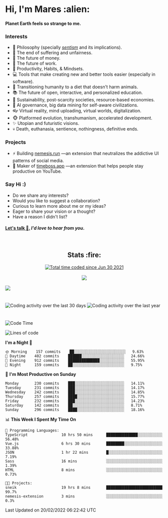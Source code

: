 <h1>Hi, I'm Mares :alien:</h1>

#### Planet Earth feels so strange to me.

### **Interests**

- 🌊 Philosophy (specially [_sentism_][sentismmedium] and its implications).
- 🎯 The end of suffering and unfairness.
- 💸 The future of money.
- 💼 The future of work.
- 🧠 Productivity, Habits, & Mindsets.
- 💻 Tools that make creating new and better tools easier (especially in software).
- 🥗 Transitioning humanity to a diet that doesn't harm animals.
- 📚 The future of open, interactive, and personalized education.
- 🌱 Sustainability, post-scarcity societies, resource-based economies.
- 🤖 AI governance, big data mining for self-aware civilizations.
- 👓 Virtual reality, mind uploading, virtual worlds, digitalization.
- 🐵 Platformed evolution, transhumanism, accelerated development.
- ✨ Utopian and futuristic visions.
- 💀 Death, euthanasia, sentience, nothingness, definitive ends.


### **Projects**

- ⚡ Building [nemesis.run](https://nemesis.run) —an extension that neutralizes the addictive UI patterns of social media.
- 💎 Maker of [timeboss.app](https://timeboss.app) —an extension that helps people stay productive on YouTube.


### **Say Hi :)**

- Do we share any interests?
- Would you like to suggest a collaboration?
- Curious to learn more about me or my ideas?
- Eager to share your vision or a thought?
- Have a reason I didn't list?

#### [Let's talk :wave:.](mailto:mareszhar@gmail.com) _I'd love to hear from you_.

[sentismmedium]: https://medium.com/@mareszhar/born-a-prisoner-a-reflection-about-life-its-struggles-and-a-plan-to-escape-d8566ce9b026

<br>

<h2 align="center">Stats :fire:</h2>

<div align="center">
  <a href="https://wakatime.com/@cfdc0e0d-4860-4b62-9ff0-cb659185525e">
    <img src="https://wakatime.com/badge/user/cfdc0e0d-4860-4b62-9ff0-cb659185525e.svg" alt="Total time coded since Jun 30 2021" />
  </a>
</div>

<br>

<!-- 
Add or remove this: 
&dates=B1AAB3FF 
...or this...
&date_format=M%20j%5B%2C%20Y%5D
from the *streak stats URL below* if they get bugged and aren't updating: 
-->

<div align="center">
  <img src="https://github-readme-streak-stats.herokuapp.com?user=mareszhar&theme=black-ice&hide_border=true&stroke=FFFFFF15&ring=DF8FFE&fire=DF8FFE&currStreakLabel=DF8FFE&background=1A232A&currStreakNum=86FFAB&dates=B1AAB3FF&date_format=M%20j%5B%2C%20Y%5D">
</div>

<br>

<img src="https://activity-graph.herokuapp.com/graph?username=mareszhar&theme=nord&bg_color=00000000&color=979797&line=DF8FFE&point=00000000&area=true&hide_border=true">

<br>

<h1></h1>

<img src="https://wakatime.com/share/@mares/5df0ff02-9c79-41b4-b540-51dc9c65a57b.svg" alt="Coding activity over the last 30 days" />
<img src="https://wakatime.com/share/@mares/ea89ba71-f374-40af-930c-e0655909fe37.svg" alt="Coding activity over the last year" />

<h1></h1>

<!--START_SECTION:waka-->
![Code Time](http://img.shields.io/badge/Code%20Time-508%20hrs%2058%20mins-blue)

![Lines of code](https://img.shields.io/badge/From%20Hello%20World%20I%27ve%20Written-124%20Thousand%20lines%20of%20code-blue)

**I'm a Night 🦉** 

```text
🌞 Morning    157 commits    ██░░░░░░░░░░░░░░░░░░░░░░░   9.63% 
🌆 Daytime    402 commits    ██████░░░░░░░░░░░░░░░░░░░   24.66% 
🌃 Evening    912 commits    ██████████████░░░░░░░░░░░   55.95% 
🌙 Night      159 commits    ██░░░░░░░░░░░░░░░░░░░░░░░   9.75%

```
📅 **I'm Most Productive on Sunday** 

```text
Monday       230 commits    ███░░░░░░░░░░░░░░░░░░░░░░   14.11% 
Tuesday      231 commits    ███░░░░░░░░░░░░░░░░░░░░░░   14.17% 
Wednesday    242 commits    ███░░░░░░░░░░░░░░░░░░░░░░   14.85% 
Thursday     257 commits    ████░░░░░░░░░░░░░░░░░░░░░   15.77% 
Friday       232 commits    ███░░░░░░░░░░░░░░░░░░░░░░   14.23% 
Saturday     142 commits    ██░░░░░░░░░░░░░░░░░░░░░░░   8.71% 
Sunday       296 commits    ████░░░░░░░░░░░░░░░░░░░░░   18.16%

```


📊 **This Week I Spent My Time On** 

```text
💬 Programming Languages: 
TypeScript               10 hrs 50 mins      ██████████████░░░░░░░░░░░   56.48% 
Vue.js                   6 hrs 30 mins       ████████░░░░░░░░░░░░░░░░░   33.88% 
JSON                     1 hr 22 mins        █░░░░░░░░░░░░░░░░░░░░░░░░   7.19% 
Sass                     16 mins             ░░░░░░░░░░░░░░░░░░░░░░░░░   1.39% 
HTML                     8 mins              ░░░░░░░░░░░░░░░░░░░░░░░░░   0.73%

🐱‍💻 Projects: 
sneik                    19 hrs 8 mins       █████████████████████████   99.7% 
nemesis-extension        3 mins              ░░░░░░░░░░░░░░░░░░░░░░░░░   0.3%

```


 Last Updated on 20/02/2022 06:22:42 UTC
<!--END_SECTION:waka-->
